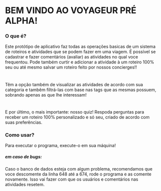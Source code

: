 # **BEM VINDO AO VOYAGEUR PRÉ ALPHA!**

### O que é?

Este protótipo de aplicativo faz todas as operações basicas de um sistema de roteiros e atividades que se podem fazer em uma viagem. É possível se cadastrar e fazer comentários (avaliar) as atividades no qual voce frequentou. Pode também curtir e adicionar a atividade à um roteiro 100% seu ou até mesmo salvar um roteiro feito por nossos concierges!!

#

Têm a opção também de visualizar as atividades de acordo com sua categoria e tambêm filtrá-las com base nas tags que as mesmas possuem, sobrando apenas as que lhe interessam!

#

E por último, o mais importante: nosso quiz! Respoda perguntas para receber um roteiro 100% personalizado e só seu, criado de acordo com suas preferências.

### Como usar?

Para executar o programa, execute-o em sua máquina!

##### em caso de bugs:

Caso o banco de dados esteja com algum problema, recomendamos que voce descomente da linha 648 até a 674, rode o programa e as comente novamente. Isso vai fazer com que os usuários e comentários nas atividades resetem.
